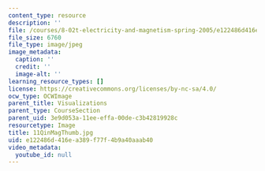 ```yaml
---
content_type: resource
description: ''
file: /courses/8-02t-electricity-and-magnetism-spring-2005/e122486d416ea389f77f4b9a40aaab40_11QinMagThumb.jpg
file_size: 6760
file_type: image/jpeg
image_metadata:
  caption: ''
  credit: ''
  image-alt: ''
learning_resource_types: []
license: https://creativecommons.org/licenses/by-nc-sa/4.0/
ocw_type: OCWImage
parent_title: Visualizations
parent_type: CourseSection
parent_uid: 3e9d053a-11ee-effa-00de-c3b42819928c
resourcetype: Image
title: 11QinMagThumb.jpg
uid: e122486d-416e-a389-f77f-4b9a40aaab40
video_metadata:
  youtube_id: null
---
```

